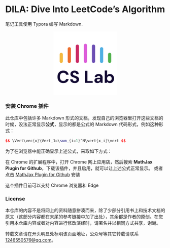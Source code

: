 

# DILA: Dive Into LeetCode’s Algorithm



笔记工具使用 Typora 编写 Markdown.

<div align="center">
<div align="center">
  <img src="https://raw.githubusercontent.com/JackFroster/Images/main/image/Screenshot%202023-11-17%20at%2013.04.48.png" alt="Screenshot 2023-11-17 at 13.04.48" width = "200px" align= "center"/>
</div>
</div>

### 安装 Chrome 插件

此仓库中包括许多 Markdown 形式的文档，发现自己的浏览器里打开这些文档的时候，没法正常显示**公式**，显示的都是公式的 Markdown 代码形式，例如这种形式：

```c++
$$ \Vert\vec{x}\Vert_1=\sum_{i=1}^N\vert{x_i}\vert $$
```

为了在浏览器中能正确显示上述公式，采取如下方式：

在 Chrome 的扩展程序中，打开 Chrome 网上应用店，然后搜索 **MathJax Plugin for Github**，下载该插件，并且启用，就可以让上述公式正常显示。
或者点击 [MathJax Plugin for Github](https://chrome.google.com/webstore/detail/mathjax-plugin-for-github/ioemnmodlmafdkllaclgeombjnmnbima) 安装

这个插件目前可以支持 Chrome 浏览器和 Edge







### License

本仓库的内容不是将网上的资料随意拼凑而来，除了少部分引用书上和技术文档的原文（这部分内容都在末尾的参考链接中加了出处），其余都是作者的原创。在您引用本仓库内容或者对内容进行修改演绎时，请署名并以相同方式共享，谢谢。

转载文章请在开头明显处标明该页面地址，公众号等其它转载请联系 1246550576@qq.com。